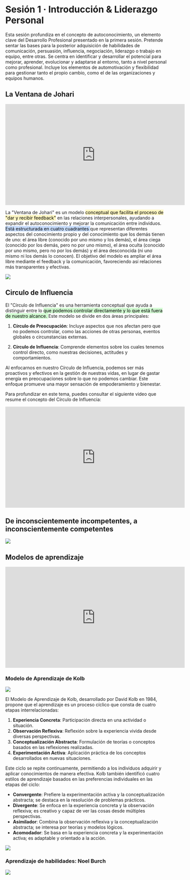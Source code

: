 # Sesión 1 · Introducción & Liderazgo Personal

Esta sesión profundiza en el concepto de autoconocimiento, un elemento clave del 
Desarrollo Profesional presentado en la primera sesión. Pretende sentar las bases para la posterior adquisición de habilidades de comunicación, persuasión, influencia, negociación, liderazgo o trabajo en equipo, entre otras. Se centra en identificar y desarrollar el potencial para mejorar, aprender, evolucionar y adaptarse al entorno, tanto a nivel personal como profesional. Incluye los elementos de automotivación y flexibilidad para gestionar tanto el propio cambio, como el de las organizaciones y equipos humanos. 

## La Ventana de Johari

<iframe width="560" height="315" src="https://www.youtube.com/embed/lEZx5hIXSS4?si=y2EY3HV7PQbCmor0" title="YouTube video player" frameborder="0" allow="accelerometer; autoplay; clipboard-write; encrypted-media; gyroscope; picture-in-picture; web-share" referrerpolicy="strict-origin-when-cross-origin" allowfullscreen></iframe>


La "Ventana de Johari" es un modelo <mark style="background: #FFF3A3A6;">conceptual que facilita el proceso de "dar y recibir feedback"</mark> en las relaciones interpersonales, ayudando a expandir el autoconocimiento y mejorar la comunicación entre individuos. <mark style="background: #ADCCFFA6;">Está estructurada en cuatro cuadrantes </mark>que representan diferentes aspectos del conocimiento propio y del conocimiento que los demás tienen de uno: el área libre (conocido por uno mismo y los demás), el área ciega (conocido por los demás, pero no por uno mismo), el área oculta (conocido por uno mismo, pero no por los demás) y el área desconocida (ni uno mismo ni los demás lo conocen). El objetivo del modelo es ampliar el área libre mediante el feedback y la comunicación, favoreciendo así relaciones más transparentes y efectivas.

![](../../../images/ventana_johari.png)

## Circulo de Influencia

El "Círculo de Influencia" es una herramienta conceptual que ayuda a distinguir entre lo <mark style="background: #BBFABBA6;">que podemos controlar directamente y lo que está fuera de nuestro alcance. </mark>Este modelo se divide en dos áreas principales:

1. **Círculo de Preocupación**: Incluye aspectos que nos afectan pero que no podemos controlar, como las acciones de otras personas, eventos globales o circunstancias externas.

2. **Círculo de Influencia**: Comprende elementos sobre los cuales tenemos control directo, como nuestras decisiones, actitudes y comportamientos.

Al enfocarnos en nuestro Círculo de Influencia, podemos ser más proactivos y efectivos en la gestión de nuestras vidas, en lugar de gastar energía en preocupaciones sobre lo que no podemos cambiar. Este enfoque promueve una mayor sensación de empoderamiento y bienestar.

Para profundizar en este tema, puedes consultar el siguiente video que resume el concepto del Círculo de Influencia:

<iframe width="560" height="315" src="https://www.youtube.com/embed/2WNkxWqtINk?si=o-uQgKZ7y1x8JgGo" title="YouTube video player" frameborder="0" allow="accelerometer; autoplay; clipboard-write; encrypted-media; gyroscope; picture-in-picture; web-share" referrerpolicy="strict-origin-when-cross-origin" allowfullscreen></iframe>


## De inconscientemente incompetentes, a inconscientemente competentes

![](../../../images/ejemplo_ventana_johari.png)

## Modelos de aprendizaje

<iframe width="560" height="315" src="https://www.youtube.com/embed/g6UO95hj3Rg?si=zgnbvKmixR4W_9Jb" title="YouTube video player" frameborder="0" allow="accelerometer; autoplay; clipboard-write; encrypted-media; gyroscope; picture-in-picture; web-share" referrerpolicy="strict-origin-when-cross-origin" allowfullscreen></iframe>

### Modelo de Aprendizaje de Kolb

![](../../../images/modelo_aprendisaje_david_kolb.png)

El Modelo de Aprendizaje de Kolb, desarrollado por David Kolb en 1984, propone que el aprendizaje es un proceso cíclico que consta de cuatro etapas interrelacionadas:

1. **Experiencia Concreta**: Participación directa en una actividad o situación.
2. **Observación Reflexiva**: Reflexión sobre la experiencia vivida desde diversas perspectivas.
3. **Conceptualización Abstracta**: Formulación de teorías o conceptos basados en las reflexiones realizadas.
4. **Experimentación Activa**: Aplicación práctica de los conceptos desarrollados en nuevas situaciones.

Este ciclo se repite continuamente, permitiendo a los individuos adquirir y aplicar conocimientos de manera efectiva. Kolb también identificó cuatro estilos de aprendizaje basados en las preferencias individuales en las etapas del ciclo:

- **Convergente**: Prefiere la experimentación activa y la conceptualización abstracta; se destaca en la resolución de problemas prácticos.
- **Divergente**: Se enfoca en la experiencia concreta y la observación reflexiva; es creativo y capaz de ver las cosas desde múltiples perspectivas.
- **Asimilador**: Combina la observación reflexiva y la conceptualización abstracta; se interesa por teorías y modelos lógicos.
- **Acomodador**: Se basa en la experiencia concreta y la experimentación activa; es adaptable y orientado a la acción.

![](../../../images/kolb_estilos_aprendisaje.png)

### Aprendizaje de habilidades: Noel Burch

![](../../../images/desarrollar_habilidad_noel_burch.png)